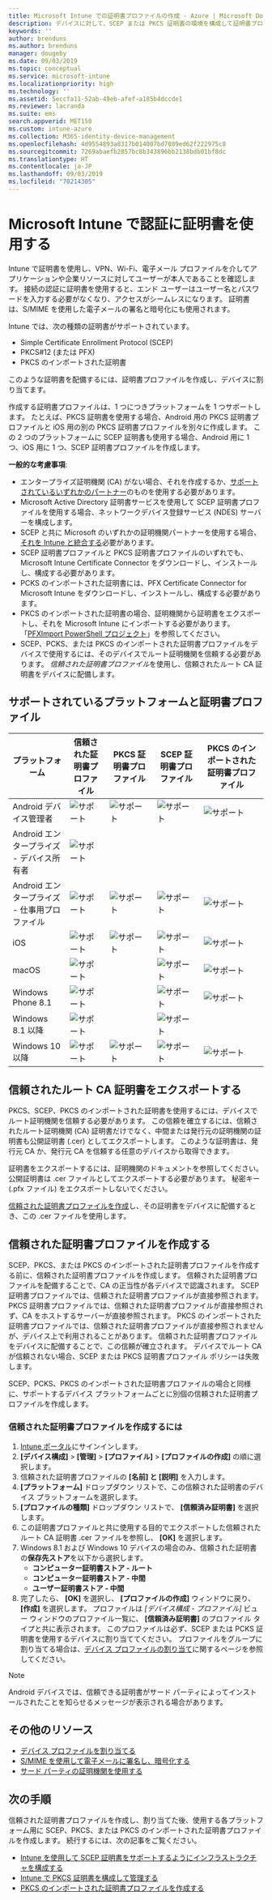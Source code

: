 ```yaml
---
title: Microsoft Intune での証明書プロファイルの作成 - Azure | Microsoft Docs
description: デバイスに対して、SCEP または PKCS 証明書の環境を構成して証明書プロファイルを追加または作成し、パブリック証明書をエクスポートし、Azure Portal でプロファイルを作成してから、Azure Portal の Microsoft Intune で証明書プロファイルに SCEP または PKCS を割り当てます
keywords: ''
author: brenduns
ms.author: brenduns
manager: dougeby
ms.date: 09/03/2019
ms.topic: conceptual
ms.service: microsoft-intune
ms.localizationpriority: high
ms.technology: ''
ms.assetid: 5eccfa11-52ab-49eb-afef-a185b4dccde1
ms.reviewer: lacranda
ms.suite: ems
search.appverid: MET150
ms.custom: intune-azure
ms.collection: M365-identity-device-management
ms.openlocfilehash: 4d9554893a8317b014007bd7089ed62f222975c8
ms.sourcegitcommit: 7269abaefb2857bc8b343896bb2138bdb01bf8dc
ms.translationtype: HT
ms.contentlocale: ja-JP
ms.lasthandoff: 09/03/2019
ms.locfileid: "70214305"
---
```

# <a name="use-certificates-for-authentication-in-microsoft-intune"></a>Microsoft Intune で認証に証明書を使用する  

Intune で証明書を使用し、VPN、Wi-Fi、電子メール プロファイルを介してアプリケーションや企業リソースに対してユーザーが本人であることを確認します。 接続の認証に証明書を使用すると、エンド ユーザーはユーザー名とパスワードを入力する必要がなくなり、アクセスがシームレスになります。 証明書は、S/MIME を使用した電子メールの署名と暗号化にも使用されます。

Intune では、次の種類の証明書がサポートされています。  

- Simple Certificate Enrollment Protocol (SCEP)  
- PKCS#12 (または PFX)  
- PKCS のインポートされた証明書

このような証明書を配備するには、証明書プロファイルを作成し、デバイスに割り当てます。  

作成する証明書プロファイルは、1 つにつきプラットフォームを 1 つサポートします。 たとえば、PKCS 証明書を使用する場合、Android 用の PKCS 証明書プロファイルと iOS 用の別の PKCS 証明書プロファイルを別々に作成します。 この 2 つのプラットフォームに SCEP 証明書も使用する場合、Android 用に 1 つ、iOS 用に 1 つ、SCEP 証明書プロファイルを作成します。  

**一般的な考慮事項**:  
- エンタープライズ証明機関 (CA) がない場合、それを作成するか、[サポートされているいずれかのパートナー](certificate-authority-add-scep-overview.md#third-party-certification-authority-partners)のものを使用する必要があります。
- Microsoft Active Directory 証明書サービスを使用して SCEP 証明書プロファイルを使用する場合、ネットワークデバイス登録サービス (NDES) サーバーを構成します。
- SCEP と共に Microsoft のいずれかの証明機関パートナーを使用する場合、[それを Intune と統合する](certificate-authority-add-scep-overview.md#set-up-third-party-ca-integration)必要があります。
- SCEP 証明書プロファイルと PKCS 証明書プロファイルのいずれでも、Microsoft Intune Certificate Connector をダウンロードし、インストールし、構成する必要があります。 
- PCKS のインポートされた証明書には、PFX Certificate Connector for Microsoft Intune をダウンロードし、インストールし、構成する必要があります。
- PKCS のインポートされた証明書の場合、証明機関から証明書をエクスポートし、それを Microsoft Intune にインポートする必要があります。 「[PFXImport PowerShell プロジェクト](https://github.com/Microsoft/Intune-Resource-Access/tree/develop/src/PFXImportPowershell)」を参照してください。
- SCEP、PCKS、または PKCS のインポートされた証明書プロファイルをデバイスで使用するには、そのデバイスでルート証明機関を信頼する必要があります。 *信頼された証明書プロファイル*を使用し、信頼されたルート CA 証明書をデバイスに配備します。  

## <a name="supported-platforms-and-certificate-profiles"></a>サポートされているプラットフォームと証明書プロファイル  
| プラットフォーム              | 信頼された証明書プロファイル | PKCS 証明書プロファイル | SCEP 証明書プロファイル | PKCS のインポートされた証明書プロファイル  |
|--|--|--|--|---|
| Android デバイス管理者 | ![サポート](./media/certificates-configure/green-check.png) | ![サポート](./media/certificates-configure/green-check.png) | ![サポート](./media/certificates-configure/green-check.png)|  ![サポート](./media/certificates-configure/green-check.png) |
| Android エンタープライズ <br> - デバイス所有者   | ![サポート](./media/certificates-configure/green-check.png) |   |  |   |
| Android エンタープライズ <br> - 仕事用プロファイル    | ![サポート](./media/certificates-configure/green-check.png) | ![サポート](./media/certificates-configure/green-check.png) | ![サポート](./media/certificates-configure/green-check.png) | ![サポート](./media/certificates-configure/green-check.png) |
| iOS                   | ![サポート](./media/certificates-configure/green-check.png) | ![サポート](./media/certificates-configure/green-check.png) | ![サポート](./media/certificates-configure/green-check.png) | ![サポート](./media/certificates-configure/green-check.png) |
| macOS                 | ![サポート](./media/certificates-configure/green-check.png) |   |![サポート](./media/certificates-configure/green-check.png)|![サポート](./media/certificates-configure/green-check.png)|
| Windows Phone 8.1     |![サポート](./media/certificates-configure/green-check.png)  |  | ![サポート](./media/certificates-configure/green-check.png)| ![サポート](./media/certificates-configure/green-check.png) |
| Windows 8.1 以降 |![サポート](./media/certificates-configure/green-check.png)  |  |![サポート](./media/certificates-configure/green-check.png) |   |
| Windows 10 以降  | ![サポート](./media/certificates-configure/green-check.png) | ![サポート](./media/certificates-configure/green-check.png) | ![サポート](./media/certificates-configure/green-check.png) | ![サポート](./media/certificates-configure/green-check.png) |

## <a name="export-the-trusted-root-ca-certificate"></a>信頼されたルート CA 証明書をエクスポートする  
PKCS、SCEP、PKCS のインポートされた証明書を使用するには、デバイスでルート証明機関を信頼する必要があります。 この信頼を確立するには、信頼されたルート証明機関 (CA) 証明書だけでなく、中間または発行元の証明機関の証明書も公開証明書 (.cer) としてエクスポートします。 このような証明書は、発行元 CA か、発行元 CA を信頼する任意のデバイスから取得できます。  

証明書をエクスポートするには、証明機関のドキュメントを参照してください。 公開証明書は .cer ファイルとしてエクスポートする必要があります。  秘密キー (.pfx ファイル) をエクスポートしないでください。  

[信頼された証明書プロファイルを作成](#create-trusted-certificate-profiles)し、その証明書をデバイスに配備するとき、この .cer ファイルを使用します。  

## <a name="create-trusted-certificate-profiles"></a>信頼された証明書プロファイルを作成する  
SCEP、PKCS、または PKCS のインポートされた証明書プロファイルを作成する前に、信頼された証明書プロファイルを作成します。 信頼された証明書プロファイルを配備することで、CA の正当性が各デバイスで認識されます。 SCEP 証明書プロファイルでは、信頼された証明書プロファイルが直接参照されます。 PKCS 証明書プロファイルでは、信頼された証明書プロファイルが直接参照されず、CA をホストするサーバーが直接参照されます。 PKCS のインポートされた証明書プロファイルでは、信頼された証明書プロファイルが直接参照されませんが、デバイス上で利用されることがあります。 信頼された証明書プロファイルをデバイスに配備することで、この信頼が確立されます。 デバイスでルート CA が信頼されない場合、SCEP または PKCS 証明書プロファイル ポリシーは失敗します。  

SCEP、PCKS、PKCS のインポートされた証明書プロファイルの場合と同様に、サポートするデバイス プラットフォームごとに別個の信頼された証明書プロファイルを作成します。  


### <a name="to-create-a-trusted-certificate-profile"></a>信頼された証明書プロファイルを作成するには  

1. [Intune ポータル](https://aka.ms/intuneportal)にサインインします。  
2. **[デバイス構成]**  >  **[管理]**  >  **[プロファイル]**  >  **[プロファイルの作成]** の順に選択します。  
3. 信頼された証明書プロファイルの **[名前] と [説明]** を入力します。  
4. **[プラットフォーム]** ドロップダウン リストで、この信頼された証明書のデバイス プラットフォームを選択します。  
5. **[プロファイルの種類]** ドロップダウン リストで、 **[信頼済み証明書]** を選択します。  
6. この証明書プロファイルと共に使用する目的でエクスポートした信頼されたルート CA 証明書 .cer ファイルを参照し、 **[OK]** を選択します。  
7. Windows 8.1 および Windows 10 デバイスの場合のみ、信頼された証明書の**保存先ストア**を以下から選択します。  
   - **コンピューター証明書ストア - ルート**
   - **コンピューター証明書ストア - 中間**
   - **ユーザー証明書ストア - 中間**
8. 完了したら、 **[OK]** を選択し、 **[プロファイルの作成]** ウィンドウに戻り、 **[作成]** を選択します。
プロファイルは *[デバイス構成 - プロファイル]* ビュー ウィンドウのプロファイル一覧に、 **[信頼済み証明書]** のプロファイル タイプと共に表示されます。  このプロファイルは必ず、SCEP または PCKS 証明書を使用するデバイスに割り当ててください。 プロファイルをグループに割り当てる場合は、[デバイス プロファイルの割り当て](device-profile-assign.md)に関するページを参照してください。

> [!NOTE]  
> Android デバイスでは、信頼できる証明書がサード パーティによってインストールされたことを知らせるメッセージが表示される場合があります。  

## <a name="additional-resources"></a>その他のリソース  
- [デバイス プロファイルを割り当てる](device-profile-assign.md)  
- [S/MIME を使用して電子メールに署名し、暗号化する](certificates-s-mime-encryption-sign.md)  
- [サード パーティの証明機関を使用する](certificate-authority-add-scep-overview.md)  

## <a name="next-steps"></a>次の手順  
信頼された証明書プロファイルを作成し、割り当てた後、使用する各プラットフォーム用に SCEP、PKCS、または PKCS のインポートされた証明書プロファイルを作成します。 続行するには、次の記事をご覧ください。  
- [Intune を使用して SCEP 証明書をサポートするようにインフラストラクチャを構成する](certificates-scep-configure.md)  
- [Intune で PKCS 証明書を構成して管理する](certficates-pfx-configure.md)  
- [PKCS のインポートされた証明書プロファイルを作成する](certficates-pfx-configure.md#create-a-pkcs-imported-certificate-profile)  


